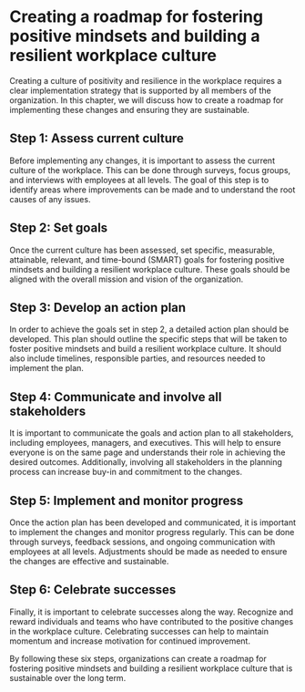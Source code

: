 Creating a roadmap for fostering positive mindsets and building a resilient workplace culture
=======================================================================================================================================================

Creating a culture of positivity and resilience in the workplace requires a clear implementation strategy that is supported by all members of the organization. In this chapter, we will discuss how to create a roadmap for implementing these changes and ensuring they are sustainable.

Step 1: Assess current culture
------------------------------

Before implementing any changes, it is important to assess the current culture of the workplace. This can be done through surveys, focus groups, and interviews with employees at all levels. The goal of this step is to identify areas where improvements can be made and to understand the root causes of any issues.

Step 2: Set goals
-----------------

Once the current culture has been assessed, set specific, measurable, attainable, relevant, and time-bound (SMART) goals for fostering positive mindsets and building a resilient workplace culture. These goals should be aligned with the overall mission and vision of the organization.

Step 3: Develop an action plan
------------------------------

In order to achieve the goals set in step 2, a detailed action plan should be developed. This plan should outline the specific steps that will be taken to foster positive mindsets and build a resilient workplace culture. It should also include timelines, responsible parties, and resources needed to implement the plan.

Step 4: Communicate and involve all stakeholders
------------------------------------------------

It is important to communicate the goals and action plan to all stakeholders, including employees, managers, and executives. This will help to ensure everyone is on the same page and understands their role in achieving the desired outcomes. Additionally, involving all stakeholders in the planning process can increase buy-in and commitment to the changes.

Step 5: Implement and monitor progress
--------------------------------------

Once the action plan has been developed and communicated, it is important to implement the changes and monitor progress regularly. This can be done through surveys, feedback sessions, and ongoing communication with employees at all levels. Adjustments should be made as needed to ensure the changes are effective and sustainable.

Step 6: Celebrate successes
---------------------------

Finally, it is important to celebrate successes along the way. Recognize and reward individuals and teams who have contributed to the positive changes in the workplace culture. Celebrating successes can help to maintain momentum and increase motivation for continued improvement.

By following these six steps, organizations can create a roadmap for fostering positive mindsets and building a resilient workplace culture that is sustainable over the long term.
